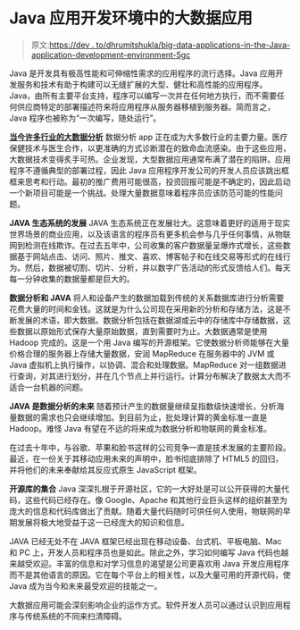 # Java 应用开发环境中的大数据应用

> 原文:[https://dev . to/dhrumitshukla/big-data-applications-in-the-Java-application-development-environment-5gc](https://dev.to/dhrumitshukla/big-data-applications-in-the-java-application-development-environment-5gc)

Java 是开发具有极高性能和可伸缩性需求的应用程序的流行选择。Java 应用开发服务和技术有助于构建可以无缝扩展的大型、健壮和高性能的应用程序。Java，由所有主要平台支持，程序可以编写一次并在任何地方执行，而不需要任何供应商特定的部署描述符来将应用程序从服务器移植到服务器。简而言之，Java 程序也被称为“一次编写，随处运行”。

**[当今许多行业的大数据分析](http://www.itproportal.com/features/big-data-analytics-is-a-great-help-in-boosting-the-software-development-project/<br>%0A)**
数据分析 app 正在成为大多数行业的主要力量。医疗保健技术与医生合作，以更准确的方式诊断潜在的致命血流感染。由于这些应用，大数据技术变得炙手可热。企业发现，大型数据应用通常布满了潜在的陷阱。应用程序不遵循典型的部署过程，因此 Java 应用程序开发公司的开发人员应该跳出框框来思考和行动。最初的推广费用可能很高，投资回报可能是不确定的，因此启动一个新项目可能是一个挑战。处理大量数据意味着程序员应该防范可能的性能问题。

**JAVA 生态系统的发展**
JAVA 生态系统正在发展壮大。这意味着更好的适用于现实世界场景的商业应用，以及该语言的程序员有更多机会参与几乎任何事情，从物联网到检测在线欺诈。在过去五年中，公司收集的客户数据量呈爆炸式增长，这些数据基于网站点击、访问、照片、推文、喜欢、博客帖子和在线交易等形式的在线行为。然后，数据被切割、切片、分析，并以数字广告活动的形式反馈给人们。每天每一分钟收集的数据量都是巨大的。

**数据分析和 JAVA**
将人和设备产生的数据加载到传统的关系数据库进行分析需要花费大量的时间和金钱。这就是为什么公司现在采用新的分析和存储方法，这是不断发展的术语，即大数据。数据分析包括在数据湖或云中的存储库中存储数据，这些数据以原始形式保存大量原始数据，直到需要时为止。大数据通常是使用 Hadoop 完成的。这是一个用 Java 编写的开源框架。它使数据分析师能够在大量价格合理的服务器上存储大量数据，安润 MapReduce 在服务器中的 JVM 或 Java 虚拟机上执行操作，以协调、混合和处理数据。MapReduce 对一组数据进行查询，对其进行划分，并在几个节点上并行运行。计算分布解决了数据太大而不适合一台机器的问题。

**JAVA 是数据分析的未来**
随着预计产生的数据量继续呈指数级快速增长，分析海量数据的需求也只会继续增加。到目前为止，批处理计算的黄金标准一直是 Hadoop。难怪 Java 有望在不远的将来成为数据分析和物联网的黄金标准。

在过去十年中，与谷歌、苹果和脸书这样的公司竞争一直是技术发展的主要阶段。最近，在一份关于其移动应用未来的声明中，脸书彻底排除了 HTML5 的回归，并将他们的未来奉献给其反应式原生 JavaScript 框架。

**开源库的集合**
Java 深深扎根于开源社区，它的一大好处是可以公开获得的大量代码，这些代码已经存在。像 Google、Apache 和其他行业巨头这样的组织甚至为庞大的信息和代码库做出了贡献。随着大量代码随时可供任何人使用，物联网的早期发展将极大地受益于这一已经庞大的知识和信息。

JAVA 已经无处不在
JAVA 框架已经出现在移动设备、台式机、平板电脑、Mac 和 PC 上，开发人员和程序员也是如此。除此之外，学习如何编写 Java 代码也越来越受欢迎。丰富的信息和对学习信息的渴望是公司更喜欢用 Java 开发应用程序而不是其他语言的原因。它在每个平台上的相关性，以及大量可用的开源代码，使 Java 成为当今和未来最受欢迎的技能之一。

大数据应用可能会深刻影响企业的运作方式。软件开发人员可以通过认识到应用程序与传统系统的不同来扫清障碍。